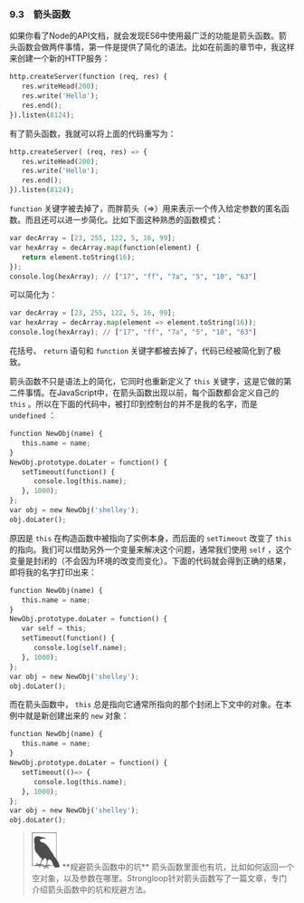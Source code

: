 

### 9.3　箭头函数

如果你看了Node的API文档，就会发现ES6中使用最广泛的功能是箭头函数。箭头函数会做两件事情，第一件是提供了简化的语法。比如在前面的章节中，我这样来创建一个新的HTTP服务：

```python
http.createServer(function (req, res) {
   res.writeHead(200);
   res.write('Hello');
   res.end();
}).listen(8124);
```

有了箭头函数，我就可以将上面的代码重写为：

```python
http.createServer( (req, res) => {
   res.writeHead(200);
   res.write('Hello');
   res.end();
}).listen(8124);
```

`function` 关键字被去掉了，而胖箭头（=>）用来表示一个传入给定参数的匿名函数。而且还可以进一步简化。比如下面这种熟悉的函数模式：

```python
var decArray = [23, 255, 122, 5, 16, 99];
var hexArray = decArray.map(function(element) {
   return element.toString(16);
});
console.log(hexArray); // ["17", "ff", "7a", "5", "10", "63"]
```

可以简化为：

```python
var decArray = [23, 255, 122, 5, 16, 99];
var hexArray = decArray.map(element => element.toString(16));
console.log(hexArray); // ["17", "ff", "7a", "5", "10", "63"]
```

花括号、 `return` 语句和 `function` 关键字都被去掉了，代码已经被简化到了极致。

箭头函数不只是语法上的简化，它同时也重新定义了 `this` 关键字，这是它做的第二件事情。在JavaScript中，在箭头函数出现以前，每个函数都会定义自己的 `this` 。所以在下面的代码中，被打印到控制台的并不是我的名字，而是 `undefined` ：

```python
function NewObj(name) {
   this.name = name;
} 
NewObj.prototype.doLater = function() {
   setTimeout(function() {
      console.log(this.name);
   }, 1000);
}; 
var obj = new NewObj('shelley');
obj.doLater();
```

原因是 `this` 在构造函数中被指向了实例本身，而后面的 `setTimeout` 改变了 `this` 的指向。我们可以借助另外一个变量来解决这个问题，通常我们使用 `self` ，这个变量是封闭的（不会因为环境的改变而变化）。下面的代码就会得到正确的结果，即将我的名字打印出来：

```python
function NewObj(name) {
   this.name = name;
} 
NewObj.prototype.doLater = function() {
   var self = this;
   setTimeout(function() {
      console.log(self.name);
   }, 1000);
}; 
var obj = new NewObj('shelley');
obj.doLater();
```

而在箭头函数中， `this` 总是指向它通常所指向的那个封闭上下文中的对象。在本例中就是新创建出来的 `new` 对象：

```python
function NewObj(name) {
   this.name = name;
}
NewObj.prototype.doLater = function() {
   setTimeout(()=> {
      console.log(this.name);
   }, 1000);
}; 
var obj = new NewObj('shelley');
obj.doLater();
```

> <img class="my_markdown" src="../images/93.png" style="zoom:50%;" />
> **规避箭头函数中的坑**
> 箭头函数里面也有坑，比如如何返回一个空对象，以及参数在哪里。Strongloop针对箭头函数写了一篇文章，专门介绍箭头函数中的坑和规避方法。

